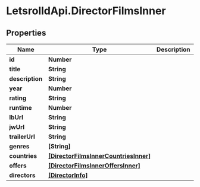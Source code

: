 # LetsrolldApi.DirectorFilmsInner

## Properties

Name | Type | Description | Notes
------------ | ------------- | ------------- | -------------
**id** | **Number** |  | [optional] 
**title** | **String** |  | 
**description** | **String** |  | [optional] 
**year** | **Number** |  | [optional] 
**rating** | **String** |  | [optional] 
**runtime** | **Number** |  | [optional] 
**lbUrl** | **String** |  | [optional] 
**jwUrl** | **String** |  | [optional] 
**trailerUrl** | **String** |  | [optional] 
**genres** | **[String]** |  | [optional] 
**countries** | [**[DirectorFilmsInnerCountriesInner]**](DirectorFilmsInnerCountriesInner.md) |  | [optional] 
**offers** | [**[DirectorFilmsInnerOffersInner]**](DirectorFilmsInnerOffersInner.md) |  | [optional] 
**directors** | [**[DirectorInfo]**](DirectorInfo.md) |  | [optional] 


